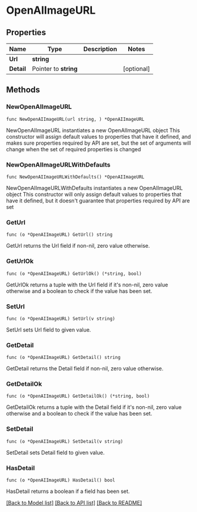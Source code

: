# OpenAIImageURL

## Properties

Name | Type | Description | Notes
------------ | ------------- | ------------- | -------------
**Url** | **string** |  | 
**Detail** | Pointer to **string** |  | [optional] 

## Methods

### NewOpenAIImageURL

`func NewOpenAIImageURL(url string, ) *OpenAIImageURL`

NewOpenAIImageURL instantiates a new OpenAIImageURL object
This constructor will assign default values to properties that have it defined,
and makes sure properties required by API are set, but the set of arguments
will change when the set of required properties is changed

### NewOpenAIImageURLWithDefaults

`func NewOpenAIImageURLWithDefaults() *OpenAIImageURL`

NewOpenAIImageURLWithDefaults instantiates a new OpenAIImageURL object
This constructor will only assign default values to properties that have it defined,
but it doesn't guarantee that properties required by API are set

### GetUrl

`func (o *OpenAIImageURL) GetUrl() string`

GetUrl returns the Url field if non-nil, zero value otherwise.

### GetUrlOk

`func (o *OpenAIImageURL) GetUrlOk() (*string, bool)`

GetUrlOk returns a tuple with the Url field if it's non-nil, zero value otherwise
and a boolean to check if the value has been set.

### SetUrl

`func (o *OpenAIImageURL) SetUrl(v string)`

SetUrl sets Url field to given value.


### GetDetail

`func (o *OpenAIImageURL) GetDetail() string`

GetDetail returns the Detail field if non-nil, zero value otherwise.

### GetDetailOk

`func (o *OpenAIImageURL) GetDetailOk() (*string, bool)`

GetDetailOk returns a tuple with the Detail field if it's non-nil, zero value otherwise
and a boolean to check if the value has been set.

### SetDetail

`func (o *OpenAIImageURL) SetDetail(v string)`

SetDetail sets Detail field to given value.

### HasDetail

`func (o *OpenAIImageURL) HasDetail() bool`

HasDetail returns a boolean if a field has been set.


[[Back to Model list]](../README.md#documentation-for-models) [[Back to API list]](../README.md#documentation-for-api-endpoints) [[Back to README]](../README.md)



